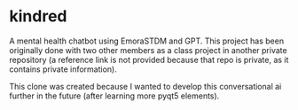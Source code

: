# kindred
A mental health chatbot using EmoraSTDM and GPT. This project has been originally done with two other members as a class project in another private repository (a reference link is not provided because that repo is private, as it contains private information).

This clone was created because I wanted to develop this conversational ai further in the future (after learning more pyqt5 elements).